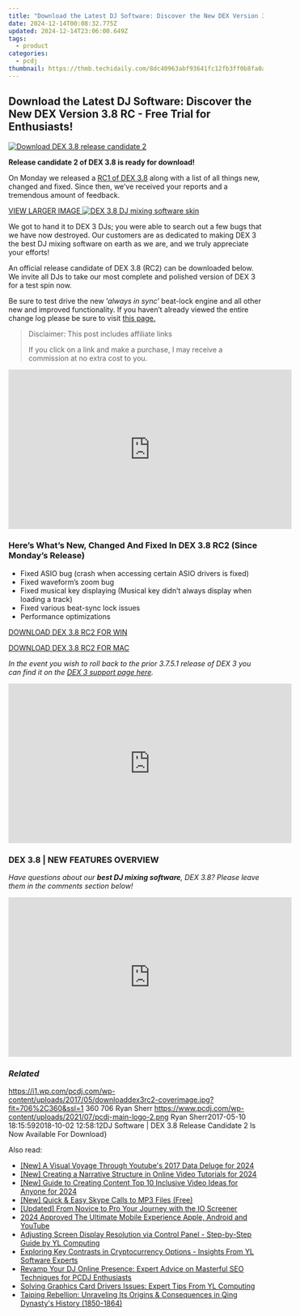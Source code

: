 ```yaml
---
title: "Download the Latest DJ Software: Discover the New DEX Version 3.8 RC - Free Trial for Enthusiasts!"
date: 2024-12-14T00:08:32.775Z
updated: 2024-12-14T23:06:00.649Z
tags:
  - product
categories:
  - pcdj
thumbnail: https://thmb.techidaily.com/8dc40963abf93641fc12fb3ff0b8fa0a43902050db781f6bcdf9e50e7619aa67.jpg
---
```


## Download the Latest DJ Software: Discover the New DEX Version 3.8 RC - Free Trial for Enthusiasts!

[![Download DEX 3.8 release candidate 2](https://i1.wp.com/pcdj.com/wp-content/uploads/2017/05/downloaddex3rc2-coverimage.jpg?resize=706%2C321&ssl=1)](https://i1.wp.com/pcdj.com/wp-content/uploads/2017/05/downloaddex3rc2-coverimage.jpg?fit=706%2C360&ssl=1 "Download DEX 3.8 release candidate 2")

**Release candidate 2 of DEX 3.8 is ready for download!**

On Monday we released a [RC1 of DEX 3.8](https://tools.techidaily.com/pcdj/products/) along with a list of all things new, changed and fixed. Since then, we’ve received your reports and a tremendous amount of feedback.

[VIEW LARGER IMAGE ![DEX 3.8 DJ mixing software skin](https://i0.wp.com/pcdj.com/wp-content/uploads/2017/05/dex38-skin.jpg?fit=300%2C169&ssl=1 "DEX 3.8 DJ mixing software skin")](https://i0.wp.com/pcdj.com/wp-content/uploads/2017/05/dex38-skin.jpg?fit=1030%2C579&ssl=1)

We got to hand it to DEX 3 DJs; you were able to search out a few bugs that we have now destroyed. Our customers are as dedicated to making DEX 3 the best DJ mixing software on earth as we are, and we truly appreciate your efforts!

An official release candidate of DEX 3.8 (RC2) can be downloaded below. We invite all DJs to take our most complete and polished version of DEX 3 for a test spin now.

Be sure to test drive the new ‘_always in sync_‘ beat-lock engine and all other new and improved functionality. If you haven’t already viewed the entire change log please be sure to visit [this page.](https://tools.techidaily.com/pcdj/products/)

>  Disclaimer: This post includes affiliate links
>
>  If you click on a link and make a purchase, I may receive a commission at no extra cost to you.
>

<!-- affiliate ads begin -->
<iframe width="560" height="315" src="https://www.youtube.com/embed/YezPJZzPJ8Q?si=xF1t4BQHFquzvnzE" title="YouTube video player" frameborder="0" allow="accelerometer; autoplay; clipboard-write; encrypted-media; gyroscope; picture-in-picture; web-share" referrerpolicy="strict-origin-when-cross-origin" allowfullscreen></iframe>
<!-- affiliate ads end -->

### Here’s What’s New, Changed And Fixed In DEX 3.8 RC2 (Since Monday’s Release)

* Fixed ASIO bug (crash when accessing certain ASIO drivers is fixed)
* Fixed waveform’s zoom bug
* Fixed musical key displaying (Musical key didn’t always display when loading a track)
* Fixed various beat-sync lock issues
* Performance optimizations

[DOWNLOAD DEX 3.8 RC2 FOR WIN](https://tools.techidaily.com/pcdj/products/)

[DOWNLOAD DEX 3.8 RC2 FOR MAC](https://tools.techidaily.com/pcdj/products/)

_In the event you wish to roll back to the prior 3.7.5.1 release of DEX 3 you can find it on the [DEX 3 support page here](https://tools.techidaily.com/pcdj/products/)._ 

<!-- affiliate ads begin -->
<iframe width="560" height="315" src="https://www.youtube.com/embed/8dH3yHH9IX8?si=geiW5KbIljSFT9pz" title="YouTube video player" frameborder="0" allow="accelerometer; autoplay; clipboard-write; encrypted-media; gyroscope; picture-in-picture; web-share" referrerpolicy="strict-origin-when-cross-origin" allowfullscreen></iframe>
<!-- affiliate ads end -->

### DEX 3.8 | NEW FEATURES OVERVIEW

_Have questions about our **best DJ mixing software**, DEX 3.8? Please leave them in the comments section below!_

<!-- affiliate ads begin -->
<iframe width="560" height="315" src="https://www.youtube.com/embed/9Sj2QNA-JXI?si=V-_h73iE3VlE214k" title="YouTube video player" frameborder="0" allow="accelerometer; autoplay; clipboard-write; encrypted-media; gyroscope; picture-in-picture; web-share" referrerpolicy="strict-origin-when-cross-origin" allowfullscreen></iframe>
<!-- affiliate ads end -->

### _Related_

https://i1.wp.com/pcdj.com/wp-content/uploads/2017/05/downloaddex3rc2-coverimage.jpg?fit=706%2C360&ssl=1 360 706 Ryan Sherr https://www.pcdj.com/wp-content/uploads/2021/07/pcdj-main-logo-2.png Ryan Sherr2017-05-10 18:15:592018-10-02 12:58:12DJ Software | DEX 3.8 Release Candidate 2 Is Now Available For Download}

<ins class="adsbygoogle"
     style="display:block"
     data-ad-format="autorelaxed"
     data-ad-client="ca-pub-7571918770474297"
     data-ad-slot="1223367746"></ins>

<ins class="adsbygoogle"
     style="display:block"
     data-ad-client="ca-pub-7571918770474297"
     data-ad-slot="8358498916"
     data-ad-format="auto"
     data-full-width-responsive="true"></ins>

<span class="atpl-alsoreadstyle">Also read:</span>
<div><ul>
<li><a href="https://facebook-video-share.techidaily.com/new-a-visual-voyage-through-youtubes-2017-data-deluge-for-2024/"><u>[New] A Visual Voyage Through Youtube's 2017 Data Deluge for 2024</u></a></li>
<li><a href="https://facebook-video-share.techidaily.com/new-creating-a-narrative-structure-in-online-video-tutorials-for-2024/"><u>[New] Creating a Narrative Structure in Online Video Tutorials for 2024</u></a></li>
<li><a href="https://youtube-tips.techidaily.com/uide-to-creating-content-top-10-inclusive-video-ideas-for-anyone-for-2024/"><u>[New] Guide to Creating Content Top 10 Inclusive Video Ideas for Anyone for 2024</u></a></li>
<li><a href="https://desktop-recording.techidaily.com/new-quick-and-easy-skype-calls-to-mp3-files-free/"><u>[New] Quick & Easy Skype Calls to MP3 Files (Free)</u></a></li>
<li><a href="https://visual-screen-recording.techidaily.com/updated-from-novice-to-pro-your-journey-with-the-io-screener/"><u>[Updated] From Novice to Pro Your Journey with the IO Screener</u></a></li>
<li><a href="https://youtube-zero.techidaily.com/approved-the-ultimate-mobile-experience-apple-android-and-youtube/"><u>2024 Approved The Ultimate Mobile Experience Apple, Android and YouTube</u></a></li>
<li><a href="https://win-cloud.techidaily.com/adjusting-screen-display-resolution-via-control-panel-step-by-step-guide-by-yl-computing/"><u>Adjusting Screen Display Resolution via Control Panel - Step-by-Step Guide by YL Computing</u></a></li>
<li><a href="https://win-cloud.techidaily.com/exploring-key-contrasts-in-cryptocurrency-options-insights-from-yl-software-experts/"><u>Exploring Key Contrasts in Cryptocurrency Options - Insights From YL Software Experts</u></a></li>
<li><a href="https://win-cloud.techidaily.com/revamp-your-dj-online-presence-expert-advice-on-masterful-seo-techniques-for-pcdj-enthusiasts/"><u>Revamp Your DJ Online Presence: Expert Advice on Masterful SEO Techniques for PCDJ Enthusiasts</u></a></li>
<li><a href="https://win-cloud.techidaily.com/solving-graphics-card-drivers-issues-expert-tips-from-yl-computing/"><u>Solving Graphics Card Drivers Issues: Expert Tips From YL Computing</u></a></li>
<li><a href="https://win-cloud.techidaily.com/taiping-rebellion-unraveling-its-origins-and-consequences-in-qing-dynastys-history-1850-1864/"><u>Taiping Rebellion: Unraveling Its Origins & Consequences in Qing Dynasty's History (1850-1864)</u></a></li>
</ul></div>

